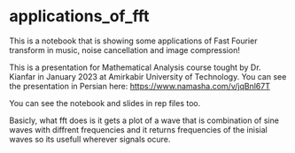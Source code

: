 # applications_of_fft
This is a notebook that is showing some applications of Fast Fourier transform in music, noise cancellation and image compression!

This is a presentation for Mathematical Analysis course tought by Dr. Kianfar in January 2023 at Amirkabir University of Technology.
You can see the presentation in Persian here:
https://www.namasha.com/v/jqBnl67T

You can see the notebook and slides in rep files too.

Basicly, what fft does is it gets a plot of a wave that is combination of sine waves with diffrent frequencies and it returns frequencies of the inisial waves so its usefull wherever signals ocure.
